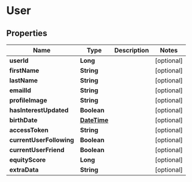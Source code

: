 
# User

## Properties
Name | Type | Description | Notes
------------ | ------------- | ------------- | -------------
**userId** | **Long** |  |  [optional]
**firstName** | **String** |  |  [optional]
**lastName** | **String** |  |  [optional]
**emailId** | **String** |  |  [optional]
**profileImage** | **String** |  |  [optional]
**hasInterestUpdated** | **Boolean** |  |  [optional]
**birthDate** | [**DateTime**](DateTime.md) |  |  [optional]
**accessToken** | **String** |  |  [optional]
**currentUserFollowing** | **Boolean** |  |  [optional]
**currentUserFriend** | **Boolean** |  |  [optional]
**equityScore** | **Long** |  |  [optional]
**extraData** | **String** |  |  [optional]




